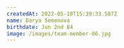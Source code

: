 ```yaml
---
createdAt: 2022-05-10T15:39:33.587Z
name: Darya Semenova
birthdate: Jun 2nd 84
image: /images/team-member-06.jpg
---
```


